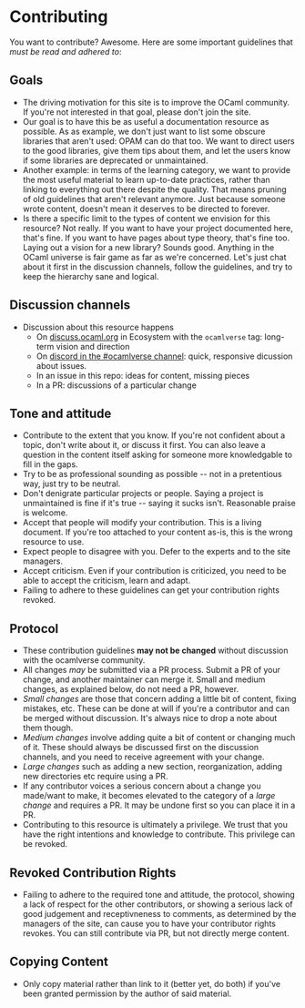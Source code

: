 # Contributing

You want to contribute? Awesome. Here are some important guidelines that *must be read and adhered to*:

## Goals

* The driving motivation for this site is to improve the OCaml community. If you're not interested in that goal, please don't join the site.
* Our goal is to have this be as useful a documentation resource as possible. As as example, we don't just want to list some obscure libraries that aren't used: OPAM can do that too. We want to direct users to the good libraries, give them tips about them, and let the users know if some libraries are deprecated or unmaintained.
* Another example: in terms of the learning category, we want to provide the most useful material to learn up-to-date practices, rather than linking to everything out there despite the quality. That means pruning of old guidelines that aren't relevant anymore. Just because someone wrote content, doesn't mean it deserves to be directed to forever.
* Is there a specific limit to the types of content we envision for this resource? Not really. If you want to have your project documented here, that's fine. If you want to have pages about type theory, that's fine too. Laying out a vision for a new library? Sounds good. Anything in the OCaml universe is fair game as far as we're concerned. Let's just chat about it first in the discussion channels, follow the guidelines, and try to keep the hierarchy sane and logical.

## Discussion channels

* Discussion about this resource happens
  * On [discuss.ocaml.org](https://discuss.ocaml.org) in Ecosystem with the `ocamlverse` tag: long-term vision and direction
  * On [discord in the #ocamlverse channel](https://discord.gg/cCYQbqN): quick, responsive dicussion about issues.
  * In an issue in this repo: ideas for content, missing pieces
  * In a PR: discussions of a particular change

## Tone and attitude

* Contribute to the extent that you know. If you're not confident about a topic, don't write about it, or discuss it first. You can also leave a question in the content itself asking for someone more knowledgable to fill in the gaps.
* Try to be as professional sounding as possible -- not in a pretentious way, just try to be neutral.
* Don't denigrate particular projects or people. Saying a project is unmaintained is fine if it's true -- saying it sucks isn't. Reasonable praise is welcome.
* Accept that people will modify your contribution. This is a living document. If you're too attached to your content as-is, this is the wrong resource to use.
* Expect people to disagree with you. Defer to the experts and to the site managers.
* Accept criticism. Even if your contribution is criticized, you need to be able to accept the criticism, learn and adapt.
* Failing to adhere to these guidelines can get your contribution rights revoked.

## Protocol

* These contribution guidelines **may not be changed** without discussion with the ocamlverse community.
* All changes *may* be submitted via a PR process. Submit a PR of your change, and another maintainer can merge it. Small and medium changes, as explained below, do not need a PR, however.
* *Small changes* are those that concern adding a little bit of content, fixing mistakes, etc. These can be done at will if you're a contributor and can be merged without discussion. It's always nice to drop a note about them though.
* *Medium changes* involve adding quite a bit of content or changing much of it. These should always be discussed first on the discussion channels, and you need to receive agreement with your change.
* *Large changes* such as adding a new section, reorganization, adding new directories etc require using a PR.
* If any contributor voices a serious concern about a change you made/want to make, it becomes elevated to the category of a *large change* and requires a PR. It may be undone first so you can place it in a PR.
* Contributing to this resource is ultimately a privilege. We trust that you have the right intentions and knowledge to contribute. This privilege can be revoked.

## Revoked Contribution Rights

* Failing to adhere to the required tone and attitude, the protocol, showing a lack of respect for the other contributors, or showing a serious lack of good judgement and receptivneness to comments, as determined by the managers of the site, can cause you to have your contributor rights revokes. You can still contribute via PR, but not directly merge content.

## Copying Content

* Only copy material rather than link to it (better yet, do both) if you've been granted permission by the author of said material.
